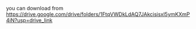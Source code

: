 you can download from https://drive.google.com/drive/folders/1FtqVWDkLdAQ7JAkcisisxl5ymKXmP4iN?usp=drive_link